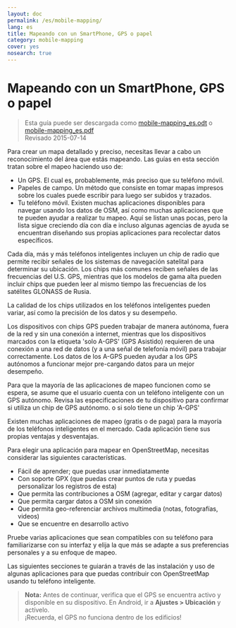 ```yaml
---
layout: doc
permalink: /es/mobile-mapping/
lang: es
title: Mapeando con un SmartPhone, GPS o papel
category: mobile-mapping
cover: yes
nosearch: true
---
```


Mapeando con un SmartPhone, GPS o papel
=============================

> Esta guía puede ser descargada como [mobile-mapping_es.odt](/files/mobile-mapping_es.odt) o [mobile-mapping_es.pdf](/files/mobile-mapping_es.pdf)  
> Revisado 2015-07-14  

Para crear un mapa detallado y preciso, necesitas llevar a cabo un reconocimiento del área que estás mapeando. Las guías en esta sección tratan sobre el mapeo haciendo uso de:  

- Un GPS. El cual es, probablemente, más preciso que su teléfono móvil.  
- Papeles de campo. Un método que consiste en tomar mapas impresos sobre los cuales puede escribir para luego ser subidos y trazados.  
- Tu teléfono móvil. Existen muchas aplicaciones disponibles para navegar usando los datos de OSM, así como muchas aplicaciones que te pueden ayudar a realizar tu mapeo. Aquí se listan unas pocas, pero la lista sigue creciendo día con día e incluso algunas agencias de ayuda se encuentran diseñando sus propias aplicaciones para recolectar datos específicos.  

Cada día, más y más teléfonos inteligentes incluyen un chip de radio que permite recibir señales de los sistemas de navegación satelital para determinar su ubicación. Los chips más comunes reciben señales de las frecuencias del U.S. GPS, mientras que los modelos de gama alta pueden incluir chips que pueden leer al mismo tiempo las frecuencias de los satélites GLONASS de Rusia.  

La calidad de los chips utilizados en los teléfonos inteligentes pueden variar, así como la precisión de los datos y su desempeño.  

Los dispositivos con chips GPS pueden trabajar de manera autónoma, fuera de la red y sin una conexión a internet, mientras que los dispositivos marcados con la etiqueta 'solo A-GPS' (GPS Asistido) requieren de una conexión a una red de datos (y  a una señal de telefonía móvil) para trabajar correctamente. Los datos de los A-GPS pueden ayudar a los GPS autónomos a funcionar mejor pre-cargando datos para un mejor desempeño.  

Para que la mayoría de las aplicaciones de mapeo funcionen como se espera, se asume que el usuario cuenta con un teléfono inteligente con un GPS autónomo. Revisa las especificaciones de tu dispositivo para confirmar si utiliza un chip de GPS autónomo. o si solo tiene un chip 'A-GPS'  

Existen muchas aplicaciones de mapeo (gratis o de paga) para la mayoría de los teléfonos inteligentes en el mercado. Cada aplicación tiene sus propias ventajas y desventajas.  

Para elegir una aplicación para mapear en OpenStreetMap, necesitas considerar las siguientes características.  

- Fácil de aprender; que puedas usar inmediatamente  
- Con soporte GPX (que puedas crear puntos de ruta y puedas personalizar los registros de esta)  
- Que permita las contribuciones a OSM (agregar, editar y cargar datos)  
- Que permita cargar datos a OSM sin conexión  
- Que permita geo-referenciar archivos multimedia (notas, fotografías, videos)  
- Que se encuentre en desarrollo activo  

Pruebe varias aplicaciones que sean compatibles con su teléfono para familiarizarse con su interfaz y elija la que más se adapte a sus preferencias personales y a su enfoque de mapeo.

<!-- Commenting for now since tables doesn't look very nice!

Aplicaciones recomendadas para teléfonos inteligentes  y PDAs
-----------------------------------------------------

| Application      | Usage  | Android  | Blackberry | iOS     | Windows |
| ---------------- | :----: | :------: | :--------: | :-----: | :-----: |
| Geopaparazzi     | m      | O        |            |         |         |
| GPS Essentials   | m      | O        |            |         |         |
| MapZen           | m:p    | O        |            | O       |         |
| Open GPS Tracker | m      | O        |            |         |         |
| OruxMaps         | m      | O        |            |         |         |
| OSMAnd           | m:n:p  | O        | O          | D       |         |
| OSMTracker       | m      | O        |            |         | O       |
| Vespucci         | m:f    | O        |            |         |         |

O - soportado, D - bajo desarrollo, m - mapeo, n - navegación, p - editor PDI, f - editor completo

 -->

Las siguientes secciones te guiarán a través de las instalación y uso de algunas aplicaciones para que puedas contribuir con OpenStreetMap usando tu teléfono inteligente.

> **Nota:** Antes de continuar, verifica que el GPS se encuentra activo y disponible en su dispositivo. En Android, ir a **Ajustes \> Ubicación** y actívelo.  
> ¡Recuerda, el GPS no funciona dentro de los edificios!
